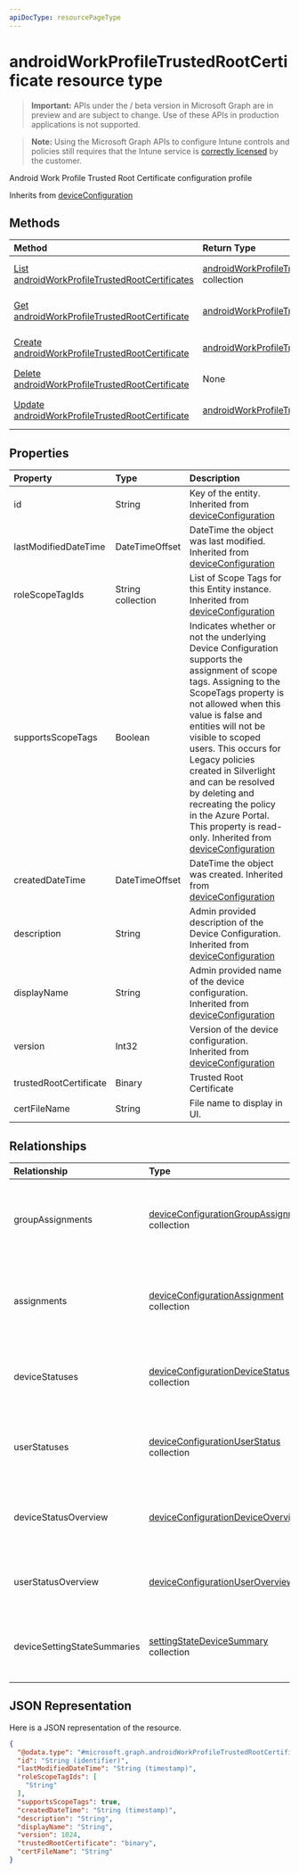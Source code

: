 ```yaml
---
apiDocType: resourcePageType
---
```

# androidWorkProfileTrustedRootCertificate resource type

> **Important:** APIs under the / beta version in Microsoft Graph are in preview and are subject to change. Use of these APIs in production applications is not supported.

> **Note:** Using the Microsoft Graph APIs to configure Intune controls and policies still requires that the Intune service is [correctly licensed](https://go.microsoft.com/fwlink/?linkid=839381) by the customer.

Android Work Profile Trusted Root Certificate configuration profile

Inherits from [deviceConfiguration](../resources/intune_deviceconfig_deviceconfiguration.md)

## Methods
|Method|Return Type|Description|
|:---|:---|:---|
|[List androidWorkProfileTrustedRootCertificates](../api/intune_deviceconfig_androidworkprofiletrustedrootcertificate_list.md)|[androidWorkProfileTrustedRootCertificate](../resources/intune_deviceconfig_androidworkprofiletrustedrootcertificate.md) collection|List properties and relationships of the [androidWorkProfileTrustedRootCertificate](../resources/intune_deviceconfig_androidworkprofiletrustedrootcertificate.md) objects.|
|[Get androidWorkProfileTrustedRootCertificate](../api/intune_deviceconfig_androidworkprofiletrustedrootcertificate_get.md)|[androidWorkProfileTrustedRootCertificate](../resources/intune_deviceconfig_androidworkprofiletrustedrootcertificate.md)|Read properties and relationships of the [androidWorkProfileTrustedRootCertificate](../resources/intune_deviceconfig_androidworkprofiletrustedrootcertificate.md) object.|
|[Create androidWorkProfileTrustedRootCertificate](../api/intune_deviceconfig_androidworkprofiletrustedrootcertificate_create.md)|[androidWorkProfileTrustedRootCertificate](../resources/intune_deviceconfig_androidworkprofiletrustedrootcertificate.md)|Create a new [androidWorkProfileTrustedRootCertificate](../resources/intune_deviceconfig_androidworkprofiletrustedrootcertificate.md) object.|
|[Delete androidWorkProfileTrustedRootCertificate](../api/intune_deviceconfig_androidworkprofiletrustedrootcertificate_delete.md)|None|Deletes a [androidWorkProfileTrustedRootCertificate](../resources/intune_deviceconfig_androidworkprofiletrustedrootcertificate.md).|
|[Update androidWorkProfileTrustedRootCertificate](../api/intune_deviceconfig_androidworkprofiletrustedrootcertificate_update.md)|[androidWorkProfileTrustedRootCertificate](../resources/intune_deviceconfig_androidworkprofiletrustedrootcertificate.md)|Update the properties of a [androidWorkProfileTrustedRootCertificate](../resources/intune_deviceconfig_androidworkprofiletrustedrootcertificate.md) object.|

## Properties
|Property|Type|Description|
|:---|:---|:---|
|id|String|Key of the entity. Inherited from [deviceConfiguration](../resources/intune_deviceconfig_deviceconfiguration.md)|
|lastModifiedDateTime|DateTimeOffset|DateTime the object was last modified. Inherited from [deviceConfiguration](../resources/intune_deviceconfig_deviceconfiguration.md)|
|roleScopeTagIds|String collection|List of Scope Tags for this Entity instance. Inherited from [deviceConfiguration](../resources/intune_deviceconfig_deviceconfiguration.md)|
|supportsScopeTags|Boolean|Indicates whether or not the underlying Device Configuration supports the assignment of scope tags. Assigning to the ScopeTags property is not allowed when this value is false and entities will not be visible to scoped users. This occurs for Legacy policies created in Silverlight and can be resolved by deleting and recreating the policy in the Azure Portal. This property is read-only. Inherited from [deviceConfiguration](../resources/intune_deviceconfig_deviceconfiguration.md)|
|createdDateTime|DateTimeOffset|DateTime the object was created. Inherited from [deviceConfiguration](../resources/intune_deviceconfig_deviceconfiguration.md)|
|description|String|Admin provided description of the Device Configuration. Inherited from [deviceConfiguration](../resources/intune_deviceconfig_deviceconfiguration.md)|
|displayName|String|Admin provided name of the device configuration. Inherited from [deviceConfiguration](../resources/intune_deviceconfig_deviceconfiguration.md)|
|version|Int32|Version of the device configuration. Inherited from [deviceConfiguration](../resources/intune_deviceconfig_deviceconfiguration.md)|
|trustedRootCertificate|Binary|Trusted Root Certificate|
|certFileName|String|File name to display in UI.|

## Relationships
|Relationship|Type|Description|
|:---|:---|:---|
|groupAssignments|[deviceConfigurationGroupAssignment](../resources/intune_deviceconfig_deviceconfigurationgroupassignment.md) collection|The list of group assignments for the device configuration profile. Inherited from [deviceConfiguration](../resources/intune_deviceconfig_deviceconfiguration.md)|
|assignments|[deviceConfigurationAssignment](../resources/intune_deviceconfig_deviceconfigurationassignment.md) collection|The list of assignments for the device configuration profile. Inherited from [deviceConfiguration](../resources/intune_deviceconfig_deviceconfiguration.md)|
|deviceStatuses|[deviceConfigurationDeviceStatus](../resources/intune_deviceconfig_deviceconfigurationdevicestatus.md) collection|Device configuration installation status by device. Inherited from [deviceConfiguration](../resources/intune_deviceconfig_deviceconfiguration.md)|
|userStatuses|[deviceConfigurationUserStatus](../resources/intune_deviceconfig_deviceconfigurationuserstatus.md) collection|Device configuration installation status by user. Inherited from [deviceConfiguration](../resources/intune_deviceconfig_deviceconfiguration.md)|
|deviceStatusOverview|[deviceConfigurationDeviceOverview](../resources/intune_deviceconfig_deviceconfigurationdeviceoverview.md)|Device Configuration devices status overview Inherited from [deviceConfiguration](../resources/intune_deviceconfig_deviceconfiguration.md)|
|userStatusOverview|[deviceConfigurationUserOverview](../resources/intune_deviceconfig_deviceconfigurationuseroverview.md)|Device Configuration users status overview Inherited from [deviceConfiguration](../resources/intune_deviceconfig_deviceconfiguration.md)|
|deviceSettingStateSummaries|[settingStateDeviceSummary](../resources/intune_deviceconfig_settingstatedevicesummary.md) collection|Device Configuration Setting State Device Summary Inherited from [deviceConfiguration](../resources/intune_deviceconfig_deviceconfiguration.md)|

## JSON Representation
Here is a JSON representation of the resource.
<!-- {
  "blockType": "resource",
  "keyProperty": "id",
  "@odata.type": "microsoft.graph.androidWorkProfileTrustedRootCertificate"
}
-->
``` json
{
  "@odata.type": "#microsoft.graph.androidWorkProfileTrustedRootCertificate",
  "id": "String (identifier)",
  "lastModifiedDateTime": "String (timestamp)",
  "roleScopeTagIds": [
    "String"
  ],
  "supportsScopeTags": true,
  "createdDateTime": "String (timestamp)",
  "description": "String",
  "displayName": "String",
  "version": 1024,
  "trustedRootCertificate": "binary",
  "certFileName": "String"
}
```





